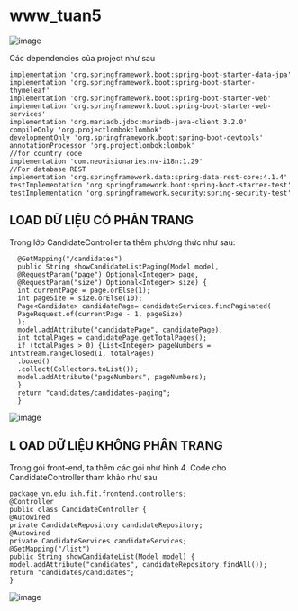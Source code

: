 # www_tuan5

![image](https://github.com/TrietKun/www_tuan5/assets/103935961/0d22c06b-1124-4016-ae0a-a1fb478ff236)

Các dependencies của project như sau

```
implementation 'org.springframework.boot:spring-boot-starter-data-jpa'
implementation 'org.springframework.boot:spring-boot-starter-thymeleaf'
implementation 'org.springframework.boot:spring-boot-starter-web'
implementation 'org.springframework.boot:spring-boot-starter-web-services'
implementation 'org.mariadb.jdbc:mariadb-java-client:3.2.0'
compileOnly 'org.projectlombok:lombok'
developmentOnly 'org.springframework.boot:spring-boot-devtools'
annotationProcessor 'org.projectlombok:lombok'
//for country code
implementation 'com.neovisionaries:nv-i18n:1.29'
//For database REST
implementation 'org.springframework.data:spring-data-rest-core:4.1.4'
testImplementation 'org.springframework.boot:spring-boot-starter-test'
testImplementation 'org.springframework.security:spring-security-test'
```

<h2>LOAD DỮ LIỆU CÓ PHÂN TRANG</h2>
Trong lớp CandidateController ta thêm phương thức như sau:

```
  @GetMapping("/candidates")
  public String showCandidateListPaging(Model model,
  @RequestParam("page") Optional<Integer> page,
  @RequestParam("size") Optional<Integer> size) {
  int currentPage = page.orElse(1);
  int pageSize = size.orElse(10);
  Page<Candidate> candidatePage= candidateServices.findPaginated(
  PageRequest.of(currentPage - 1, pageSize)
  );
  model.addAttribute("candidatePage", candidatePage);
  int totalPages = candidatePage.getTotalPages();
  if (totalPages > 0) {List<Integer> pageNumbers = IntStream.rangeClosed(1, totalPages)
  .boxed()
  .collect(Collectors.toList());
  model.addAttribute("pageNumbers", pageNumbers);
  }
  return "candidates/candidates-paging";
  }
```

![image](https://github.com/TrietKun/www_tuan5/assets/103935961/2e27fafe-2c3f-46f9-ad9d-dd04b492e51f)


<h2>L
OAD DỮ LIỆU KHÔNG PHÂN TRANG</h2>
Trong gói front-end, ta thêm các gói như hình 4. Code cho CandidateController tham khảo như sau

```
package vn.edu.iuh.fit.frontend.controllers;
@Controller
public class CandidateController {
@Autowired
private CandidateRepository candidateRepository;
@Autowired
private CandidateServices candidateServices;
@GetMapping("/list")
public String showCandidateList(Model model) {
model.addAttribute("candidates", candidateRepository.findAll());
return "candidates/candidates";
}
```

![image](https://github.com/TrietKun/www_tuan5/assets/103935961/04e04081-e817-4c90-9bf3-9a1d0d88c2f7)


